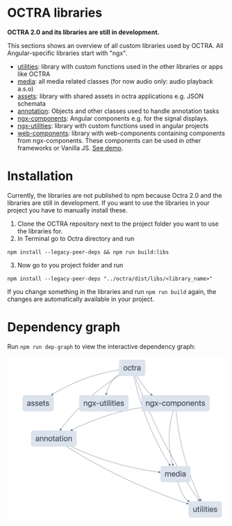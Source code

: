 # OCTRA libraries

**OCTRA 2.0 and its libraries are still in development.**

This sections shows an overview of all custom libraries used by OCTRA. All Angular-specific libraries start with "ngx".


- [utilities](./utilities/src/): library with custom functions used in the
  other libraries or apps like OCTRA
- [media](./media/src/): all media related classes (for now audio only: audio
  playback a.s.o)
- [assets](./assets/src/): library with shared assets in octra applications
  e.g. JSON schemata
- [annotation](./annotation/src/): Objects and other classes used to handle
  annotation tasks
- [ngx-components](./ngx-components/): Angular components e.g. for the
  signal displays.
- [ngx-utilities](./ngx-utilities/): library with custom functions used in
  angular projects
- [web-components](./web-components/): library with web-components containing components from ngx-components. These components can be used in other frameworks or Vanilla JS. [See demo](../apps/web-components-demo/).

# Installation

Currently, the libraries are not published to npm because Octra 2.0 and the libraries are still in development. If you
want to use the libraries in your project you have to manually install these.

1. Clone the OCTRA repository next to the project folder you want to use the libraries for.
2. In Terminal go to Octra directory and run

```shell
npm install --legacy-peer-deps && npm run build:libs
```

3. Now go to you project folder and run

```shell
npm install --legacy-peer-deps "../octra/dist/libs/<library_name>"
```

If you change something in the libraries and run `npm run build` again, the changes are automatically available in your project.

# Dependency graph

Run `npm run dep-graph` to view the interactive dependency graph:

![octra_dependency_graph.png](../images/octra_dependency_graph.png)
